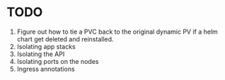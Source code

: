 # TODO
1. Figure out how to tie a PVC back to the original dynamic PV if a helm chart get deleted and reinstalled.
2. Isolating app stacks
3. Isolating the API
4. Isolating ports on the nodes
5. Ingress annotations
